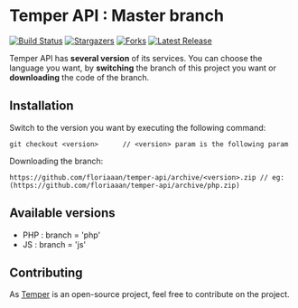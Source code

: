 # Temper API : Master branch

<a href="https://github.com/floriaaan/temper-api"><img src="https://badgen.net/github/status/floriaaan/temper-api" alt="Build Status"></a>
<a href="https://github.com/floriaaan/temper-api"><img src="https://badgen.net/github/stars/floriaaan/temper-api" alt="Stargazers"></a>
<a href="https://github.com/floriaaan/temper-api"><img src="https://badgen.net/github/forks/floriaaan/temper-api" alt="Forks"></a>
<a href="https://github.com/floriaaan/temper-api"><img src="https://badgen.net/github/release/floriaaan/temper-api" alt="Latest Release"></a>

Temper API has **several version** of its services.
You can choose the language you want, by **switching** the branch of this project you want or **downloading** the code of the branch.

## Installation

Switch to the version you want by executing the following command:

```
git checkout <version>      // <version> param is the following param
```

Downloading the branch:

```
https://github.com/floriaaan/temper-api/archive/<version>.zip // eg: (https://github.com/floriaaan/temper-api/archive/php.zip)
```

## Available versions

*   PHP : branch = 'php'
*   JS : branch = 'js'  


## Contributing

As [Temper](https://github.com/floriaaan/temper) is an open-source project, feel free to contribute on the project.
